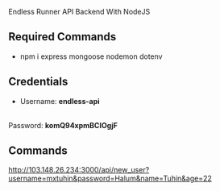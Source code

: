 Endless Runner API Backend With NodeJS

## Required Commands
- npm i express mongoose nodemon dotenv


## Credentials
- Username: <b>endless-api</b>
<br>
Password: <b>komQ94xpmBCIOgjF</b>


## Commands
http://103.148.26.234:3000/api/new_user?username=mxtuhin&password=Halum&name=Tuhin&age=22

